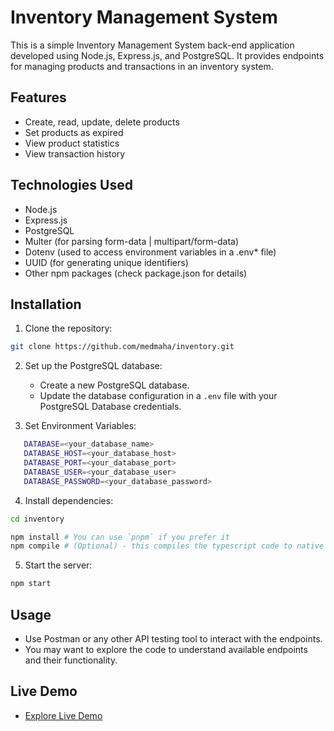 # Inventory Management System

This is a simple Inventory Management System back-end application developed using Node.js, Express.js, and PostgreSQL.
It provides endpoints for managing products and transactions in an inventory system.

## Features

- Create, read, update, delete products
- Set products as expired
- View product statistics
- View transaction history

## Technologies Used

- Node.js
- Express.js
- PostgreSQL
- Multer (for parsing form-data | multipart/form-data)
- Dotenv (used to access environment variables in a .env\* file)
- UUID (for generating unique identifiers)
- Other npm packages (check package.json for details)

## Installation

1. Clone the repository:

```bash
git clone https://github.com/medmaha/inventory.git
```

2. Set up the PostgreSQL database:

   - Create a new PostgreSQL database.
   - Update the database configuration in a `.env` file with your PostgreSQL Database credentials.

3. Set Environment Variables:

```bash
   DATABASE=<your_database_name>
   DATABASE_HOST=<your_database_host>
   DATABASE_PORT=<your_database_port>
   DATABASE_USER=<your_database_user>
   DATABASE_PASSWORD=<your_database_password>
```

4. Install dependencies:

```bash
cd inventory
```

```bash
npm install # You can use `pnpm` if you prefer it
npm compile # (Optional) - this compiles the typescript code to native javascript
```

5. Start the server:

```bash
npm start
```

## Usage

- Use Postman or any other API testing tool to interact with the endpoints.
- You may want to explore the code to understand available endpoints and their functionality.

## Live Demo

- [Explore Live Demo](https://mahamed-inventory.vercel.app)
